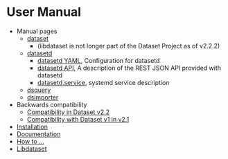 
# User Manual

- Manual pages
    - [dataset](dataset.1.md)
      - (libdataset is not longer part of the Dataset Project as of v2.2.2)
    - [datasetd](datasetd.1.md)
      - [datasetd YAML](datasetd_yaml.5.md), Configuration for datasetd
      - [datasetd API](datasetd_api.5.md), A description of the REST JSON API provided with datasetd
      - [datasetd.service](datasetd_service.5.md), systemd service description
    - [dsquery](dsquery.1.md)
    - [dsimporter](dsimporter.1.md)
- Backwards compatibility
  - [Compatibility in Dataset v2.2](compatibility-in-v2.2.md)
  - [Compatibility with Dataset v1 in v2.1](compatibility-in-v2.1.md)
- [Installation](install.md)
- [Documentation](docs/)
- [How to ...](how-to/)
- [Libdataset](libdataset/)


